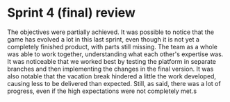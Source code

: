 # Sprint 4 (final) review

The objectives were partially achieved. It was possible to notice that the game has evolved a lot in this last sprint, even though it is not yet a completely finished product, with parts still missing. The team as a whole was able to work together, understanding what each other's expertise was. It was noticeable that we worked best by testing the platform in separate branches and then implementing the changes in the final version. It was also notable that the vacation break hindered a little the work developed, causing less to be delivered than expected. Still, as said, there was a lot of progress, even if the high expectations were not completely met.s
